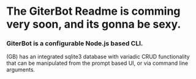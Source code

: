 # The GiterBot Readme is comming very soon, and its gonna be sexy.

### GiterBot is a configurable Node.js based CLI.  
(GB) has an integrated sqlite3 database with variadic CRUD functionality that can be manipulated from the prompt based UI, or via command line arguments.
